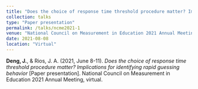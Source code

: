 ```yaml
---
title: "Does the choice of response time threshold procedure matter? Implications for identifying rapid guessing behavior"
collection: talks
type: "Paper presentation"
permalink: /talks/ncme2021-1
venue: "National Council on Measurement in Education 2021 Annual Meeting"
date: 2021-08-08
location: "Virtual"
---
```



**Deng, J.**, & Rios, J. A. (2021, June 8-11). <i>Does the choice of response time threshold procedure matter? Implications for identifying rapid guessing behavior </i>[Paper presentation]. National Council on Measurement in Education 2021 Annual Meeting, virtual.